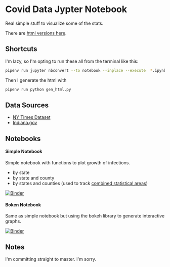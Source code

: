 # Covid Data Jypter Notebook

Real simple stuff to visualize some of the stats.

There are [html versions here](https://fidiego.github.io/covid-nb/).

## Shortcuts

I'm lazy, so I'm opting to run these all from the terminal like this:

```bash
pipenv run jupyter nbconvert --to notebook --inplace --execute  *.ipynb
```

Then I generate the html with

```bash
pipenv run python gen_html.py
```

## Data Sources

- [NY Times Dataset](https://github.com/nytimes/covid-19-data)
- [Indiana.gov](https://isdh.maps.arcgis.com/apps/opsdashboard/index.html#/255e4039e3dd4d8780d8da7b9b599d70)

## Notebooks

#### Simple Notebook

Simple notebook with functions to plot growth of infections.

- by state
- by state and county
- by states and counties (used to track [combined statistical areas](https://en.wikipedia.org/wiki/Combined_Statistical_Area))

[![Binder](https://mybinder.org/badge_logo.svg)](https://mybinder.org/v2/gh/fidiego/covid-nb/master?filepath=SimpleNotebook.ipynb)

#### Boken Notebook

Same as simple notebook but using the bokeh library to generate interactive graphs.

[![Binder](https://mybinder.org/badge_logo.svg)](https://mybinder.org/v2/gh/fidiego/covid-nb/master?filepath=Bokeh.ipynb)

## Notes

I'm committing straight to master. I'm sorry.
